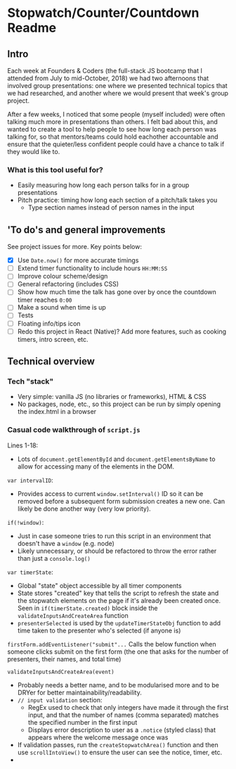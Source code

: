 # Stopwatch/Counter/Countdown Readme

## Intro
Each week at Founders & Coders (the full-stack JS bootcamp that I attended from July to mid-October, 2018) we had two afternoons that involved group presentations: one where we presented technical topics that we had researched, and another where we would present that week's group project.

After a few weeks, I noticed that some people (myself included) were often talking much more in presentations than others. I felt bad about this, and wanted to create a tool to help people to see how long each person was talking for, so that mentors/teams could hold eachother accountable and ensure that the quieter/less confident people could have a chance to talk if they would like to.

### What is this tool useful for?
* Easily measuring how long each person talks for in a group presentations
* Pitch practice: timing how long each section of a pitch/talk takes you
    * Type section names instead of person names in the input

## 'To do's and general improvements
See project issues for more. Key points below:
- [x] Use `Date.now()` for more accurate timings
- [ ] Extend timer functionality to include hours `HH:MM:SS`
- [ ] Improve colour scheme/design
- [ ] General refactoring (includes CSS)
- [ ] Show how much time the talk has gone over by once the countdown timer reaches `0:00`
- [ ] Make a sound when time is up
- [ ] Tests
- [ ] Floating info/tips icon
- [ ] Redo this project in React (Native)? Add more features, such as cooking timers, intro screen, etc. 

## Technical overview
### Tech "stack"
* Very simple: vanilla JS (no libraries or frameworks), HTML & CSS
* No packages, node, etc., so this project can be run by simply opening the index.html in a browser

### Casual code walkthrough of `script.js`
Lines 1-18:
* Lots of `document.getElementById` and `document.getElementsByName` to allow for accessing many of the elements in the DOM. 

`var intervalID`:
* Provides access to current `window.setInterval()` ID so it can be removed before a subsequent form submission creates a new one. Can likely be done another way (very low priority).

`if(!window)`:
* Just in case someone tries to run this script in an environment that doesn't have a `window` (e.g. node)
* Likely unnecessary, or should be refactored to throw the error rather than just a `console.log()`

`var timerState`:
* Global "state" object accessible by all timer components
* State stores "created" key that tells the script to refresh the state and the stopwatch elements on the page if it's already been created once. Seen in `if(timerState.created)` block inside the `validateInputsAndCreateArea` function
* `presenterSelected` is used by the `updateTimerStateObj` function to add time taken to the presenter who's selected (if anyone is)

`firstForm.addEventListener("submit"...`
Calls the below function when someone clicks submit on the first form (the one that asks for the number of presenters, their names, and total time) 

`validateInputsAndCreateArea(event)`
* Probably needs a better name, and to be modularised more and to be DRYer for better maintainability/readability. 
* `// input validation` section:
    * RegEx used to check that only integers have made it through the first input, and that the number of names (comma separated) matches the specified number in the first input
    * Displays error description to user as a `.notice` (styled class) that appears where the welcome message once was
* If validation passes, run the `createStopwatchArea()` function and then use `scrollIntoView()` to ensure the user can see the notice, timer, etc.
* 
